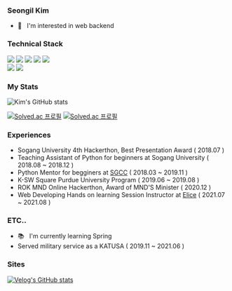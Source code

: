 ### Seongil Kim

- 👀 &nbsp;&nbsp;I'm interested in web backend  

### Technical Stack
<img src="https://img.shields.io/badge/Express.js-ffffff?style=flat-square&logo=EXPRESS&logoColor=black"/> <img src="https://img.shields.io/badge/Django-092E20?style=flat-square&logo=Django&logoColor=white"/> <img src="https://img.shields.io/badge/MySQL-4479A1?style=flat-square&logo=MySQL&logoColor=white"/> <img src="https://img.shields.io/badge/Prisma-2D3748?style=flat-square&logo=Prisma&logoColor=white"/>  <img src="https://img.shields.io/badge/Docker-2496ED?style=flat-square&logo=Docker&logoColor=white"/> 
<br/><img src="https://img.shields.io/badge/NginX-009639?style=flat-square&logo=NginX&logoColor=white"/> <img src="https://img.shields.io/badge/CircleCI-343434?style=flat-square&logo=CircleCI&logoColor=white"/>


### My Stats
 
![Kim's GitHub stats](https://github-readme-stats.vercel.app/api?username=kshired&show_icons=true&theme=radical)


[![Solved.ac
프로필](http://mazassumnida.wtf/api/v2/generate_badge?boj=python4)](https://solved.ac/python4)
[![Solved.ac
프로필](http://mazassumnida.wtf/api/v2/generate_badge?boj=shiroed1211)](https://solved.ac/shiroed1211)


### Experiences

- Sogang University 4th Hackerthon, Best Presentation Award ( 2018.07 )
- Teaching Assistant of Python for beginners at Sogang University ( 2018.08 ~ 2018.12 )
- Python Mentor for begginers at [SGCC](http://sgcc.me) ( 2018.03 ~ 2019.11 )
- K-SW Square Purdue University Program ( 2019.06 ~ 2019.08 )
- ROK MND Online Hackerthon, Award of MND'S Minister ( 2020.12 )
- Web Developing Hands on learning Session Instructor at [Elice](https://elicetrack.oopy.io/) ( 2021.07 ~ 2021.08 ) 

### ETC..
- 📚 &nbsp;&nbsp;I'm currently learning Spring 
- Served military service as a KATUSA ( 2019.11 ~ 2021.06 )


### Sites
[![Velog's GitHub stats](https://velog-readme-stats.vercel.app/api/badge?name=kshired)](https://velog.io/@kshired) 
</div>
